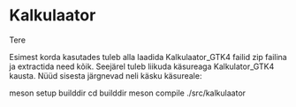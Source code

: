 # Kalkulaator
Tere

Esimest korda kasutades tuleb alla laadida Kalkulaator_GTK4 failid zip failina ja extractida need kõik.
Seejärel tuleb liikuda käsureaga Kalkulator_GTK4 kausta.
Nüüd sisesta järgnevad neli käsku käsureale:

   meson setup builddir
   cd builddir
   meson compile
   ./src/kalkulaator
